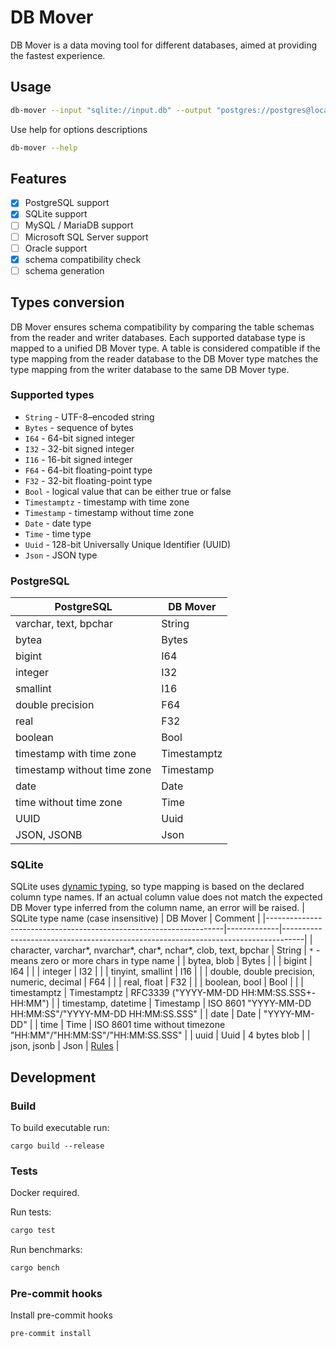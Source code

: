 # DB Mover

DB Mover is a data moving tool for different databases, aimed at providing the fastest experience.

## Usage

```bash
db-mover --input "sqlite://input.db" --output "postgres://postgres@localhost/postgres" --table "table_name"
```

Use help for options descriptions
```bash
db-mover --help
```

## Features

- [x] PostgreSQL support
- [x] SQLite support
- [ ] MySQL / MariaDB support
- [ ] Microsoft SQL Server support
- [ ] Oracle support
- [x] schema compatibility check
- [ ] schema generation

## Types conversion

DB Mover ensures schema compatibility by comparing the table schemas from the reader and writer databases. Each supported database type is mapped to a unified DB Mover type. A table is considered compatible if the type mapping from the reader database to the DB Mover type matches the type mapping from the writer database to the same DB Mover type.

### Supported types

- `String` - UTF-8–encoded string
- `Bytes` - sequence of bytes
- `I64` - 64-bit signed integer
- `I32` - 32-bit signed integer
- `I16` - 16-bit signed integer
- `F64` - 64-bit floating-point type
- `F32` - 32-bit floating-point type
- `Bool` - logical value that can be either true or false
- `Timestamptz` - timestamp with time zone
- `Timestamp` - timestamp without time zone
- `Date` - date type
- `Time` - time type
- `Uuid` - 128-bit Universally Unique Identifier (UUID)
- `Json` - JSON type

### PostgreSQL

| PostgreSQL                  | DB Mover    |
| ----------                  | --------    |
| varchar, text, bpchar       | String      |
| bytea                       | Bytes       |
| bigint                      | I64         |
| integer                     | I32         |
| smallint                    | I16         |
| double precision            | F64         |
| real                        | F32         |
| boolean                     | Bool        |
| timestamp with time zone    | Timestamptz |
| timestamp without time zone | Timestamp   |
| date                        | Date        |
| time without time zone      | Time        |
| UUID                        | Uuid        |
| JSON, JSONB                 | Json        |

### SQLite

SQLite uses [dynamic typing](https://www.sqlite.org/datatype3.html), so type mapping is based on the declared column type names. If an actual column value does not match the expected DB Mover type inferred from the column name, an error will be raised.
| SQLite type name (case insensitive)                               | DB Mover    | Comment                                                                           |
|-------------------------------------------------------------------|-------------|-----------------------------------------------------------------------------------|
| character, varchar*, nvarchar*, char*, nchar*, clob, text, bpchar | String      | `*` - means zero or more chars in type name                                       |
| bytea, blob                                                       | Bytes       |                                                                                   |
| bigint                                                            | I64         |                                                                                   |
| integer                                                           | I32         |                                                                                   |
| tinyint, smallint                                                 | I16         |                                                                                   |
| double, double precision, numeric, decimal                        | F64         |                                                                                   |
| real, float                                                       | F32         |                                                                                   |
| boolean, bool                                                     | Bool        |                                                                                   |
| timestamptz                                                       | Timestamptz | RFC3339 ("YYYY-MM-DD HH:MM:SS.SSS+-HH:MM")                                        |
| timestamp, datetime                                               | Timestamp   | ISO 8601 "YYYY-MM-DD HH:MM:SS"/"YYYY-MM-DD HH:MM:SS.SSS"                          |
| date                                                              | Date        | "YYYY-MM-DD"                                                                      |
| time                                                              | Time        | ISO 8601 time without timezone "HH:MM"/"HH:MM:SS"/"HH:MM:SS.SSS"                  |
| uuid                                                              | Uuid        | 4 bytes blob                                                                      |
| json, jsonb                                                       | Json        | [Rules](https://docs.rs/rusqlite/latest/src/rusqlite/types/serde_json.rs.html#31) |

## Development

### Build

To build executable run:
```
cargo build --release
```

### Tests
Docker required.

Run tests:
```bash
cargo test
```

Run benchmarks:
```bash
cargo bench
```

### Pre-commit hooks

Install pre-commit hooks
```bash
pre-commit install
```
